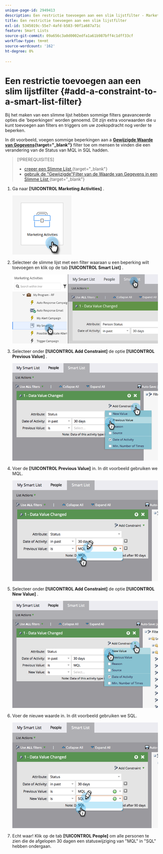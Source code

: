 ```yaml
---
unique-page-id: 2949413
description: Een restrictie toevoegen aan een slim lijstfilter - Marketo Docs - Productdocumentatie
title: Een restrictie toevoegen aan een slim lijstfilter
exl-id: 5345019c-55e7-4afd-b583-90f1a687a71c
feature: Smart Lists
source-git-commit: 09a656c3a0d0002edfa1a61b987bff4c1dff33cf
workflow-type: tm+mt
source-wordcount: '162'
ht-degree: 0%

---
```


# Een restrictie toevoegen aan een slim lijstfilter {#add-a-constraint-to-a-smart-list-filter}

Bij het maken van een slimme lijst hebben sommige filters geavanceerde opties die &#39;beperkingen&#39; worden genoemd. Dit zijn extra voorwaarden die u kunt toevoegen aan filters en triggers om uw zoekopdracht nog verder te beperken.

In dit voorbeeld, voegen sommige beperkingen aan a **[Gewijzigde Waarde van Gegevens](/help/marketo/product-docs/core-marketo-concepts/smart-campaigns/flow-actions/change-data-value.md){target="_blank"}** filter toe om mensen te vinden die een verandering van de Status van MQL in SQL hadden.

>[!PREREQUISITES]
>
>* [ creeer een Slimme Lijst ](/help/marketo/product-docs/core-marketo-concepts/smart-lists-and-static-lists/creating-a-smart-list/create-a-smart-list.md){target="_blank"}
>* [ gebruik de &quot;Gewijzigde&quot;Filter van de Waarde van Gegevens in een Slimme Lijst ](/help/marketo/product-docs/core-marketo-concepts/smart-lists-and-static-lists/using-smart-lists/use-the-data-value-changed-filter-in-a-smart-list.md){target="_blank"}

1. Ga naar **[!UICONTROL Marketing Activities]** .

   ![](assets/add-a-constraint-to-a-smart-list-filter-1.png)

1. Selecteer de slimme lijst met een filter waaraan u een beperking wilt toevoegen en klik op de tab **[!UICONTROL Smart List]** .

   ![](assets/add-a-constraint-to-a-smart-list-filter-2.png)

1. Selecteer onder **[!UICONTROL Add Constraint]** de optie **[!UICONTROL Previous Value]** .

   ![](assets/add-a-constraint-to-a-smart-list-filter-3.png)

1. Voer de **[!UICONTROL Previous Value]** in. In dit voorbeeld gebruiken we MQL.

   ![](assets/add-a-constraint-to-a-smart-list-filter-4.png)

1. Selecteer onder **[!UICONTROL Add Constraint]** de optie **[!UICONTROL New Value]** .

   ![](assets/add-a-constraint-to-a-smart-list-filter-5.png)

1. Voer de nieuwe waarde in. In dit voorbeeld gebruiken we SQL.

   ![](assets/add-a-constraint-to-a-smart-list-filter-6.png)

1. Echt waar! Klik op de tab **[!UICONTROL People]** om alle personen te zien die de afgelopen 30 dagen een statuswijziging van &quot;MQL&quot; in &quot;SQL&quot; hebben ondergaan.
